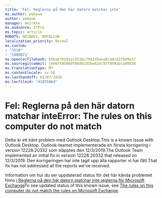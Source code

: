 ```yaml
---
title: 'Fel: Reglerna på den här datorn matchar inte'
ms.author: pebaum
author: pebaum
manager: mnirkhe
ms.audience: ITPro
ms.topic: article
ROBOTS: NOINDEX, NOFOLLOW
localization_priority: Normal
ms.custom:
- "3518"
- "1800021"
ms.openlocfilehash: b56a676181ec551bc7943d5eea0c49cd279d9e37
ms.sourcegitcommit: 1e66f4850b0f06db1d1be82dc97f849abca80d38
ms.translationtype: MT
ms.contentlocale: sv-SE
ms.lasthandoff: 02/07/2020
ms.locfileid: "41855864"
---
```

# <a name="error-the-rules-on-this-computer-do-not-match"></a><span data-ttu-id="7d787-102">Fel: Reglerna på den här datorn matchar inte</span><span class="sxs-lookup"><span data-stu-id="7d787-102">Error: The rules on this computer do not match</span></span>

<span data-ttu-id="7d787-103">Detta är ett känt problem med Outlook Desktop.</span><span class="sxs-lookup"><span data-stu-id="7d787-103">This is a known issue with Outlook Desktop.</span></span> <span data-ttu-id="7d787-104">Outlook-teamet implementerade en första korrigering i version 12228.20332 som släpptes den 12/3/2019.</span><span class="sxs-lookup"><span data-stu-id="7d787-104">The Outlook Team implemented an initial fix in version 12228.20332 that released on 12/3/2019.</span></span> <span data-ttu-id="7d787-105">Den korrigeringen har inte tagit upp alla rapporter vi har fått.</span><span class="sxs-lookup"><span data-stu-id="7d787-105">That fix has not addressed all the reports we've received.</span></span>

<span data-ttu-id="7d787-106">Information om hur du ser uppdaterad status för det här kända problemet finns [i Reglerna på den här datorn matchar inte reglerna för Microsoft Exchange](https://support.office.com/article/d032e037-b224-429e-b325-633afde9b5f0)</span><span class="sxs-lookup"><span data-stu-id="7d787-106">To see updated status of this known issue, see [The rules on this computer do not match the rules on Microsoft Exchange](https://support.office.com/article/d032e037-b224-429e-b325-633afde9b5f0)</span></span>